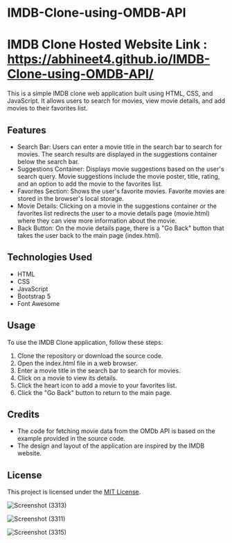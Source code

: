 # IMDB-Clone-using-OMDB-API


# IMDB Clone Hosted Website Link : https://abhineet4.github.io/IMDB-Clone-using-OMDB-API/

This is a simple IMDB clone web application built using HTML, CSS, and JavaScript. It allows users to search for movies, view movie details, and add movies to their favorites list.

## Features

- Search Bar: Users can enter a movie title in the search bar to search for movies. The search results are displayed in the suggestions container below the search bar.
- Suggestions Container: Displays movie suggestions based on the user's search query. Movie suggestions include the movie poster, title, rating, and an option to add the movie to the favorites list.
- Favorites Section: Shows the user's favorite movies. Favorite movies are stored in the browser's local storage.
- Movie Details: Clicking on a movie in the suggestions container or the favorites list redirects the user to a movie details page (movie.html) where they can view more information about the movie.
- Back Button: On the movie details page, there is a "Go Back" button that takes the user back to the main page (index.html).

## Technologies Used

- HTML
- CSS
- JavaScript
- Bootstrap 5
- Font Awesome

## Usage

To use the IMDB Clone application, follow these steps:

1. Clone the repository or download the source code.
2. Open the index.html file in a web browser.
3. Enter a movie title in the search bar to search for movies.
4. Click on a movie to view its details.
5. Click the heart icon to add a movie to your favorites list.
6. Click the "Go Back" button to return to the main page.

## Credits

- The code for fetching movie data from the OMDb API is based on the example provided in the source code.
- The design and layout of the application are inspired by the IMDB website.

## License

This project is licensed under the [MIT License](LICENSE).



![Screenshot (3313)](https://github.com/ABHINEET4/IMDB-Clone-using-OMDB-API/assets/108821830/12e5d1d8-d8ea-4958-a1a9-ac417052a2c6)


![Screenshot (3311)](https://github.com/ABHINEET4/IMDB-Clone-using-OMDB-API/assets/108821830/b2ba8396-d74e-42ff-8781-6fde69e4307e)



![Screenshot (3315)](https://github.com/ABHINEET4/IMDB-Clone-using-OMDB-API/assets/108821830/7af2397b-e356-4bc0-8bad-b33944fa9ec7)




